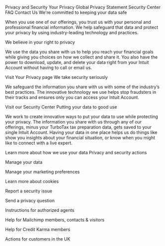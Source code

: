 Privacy and Security
Your Privacy
Global Privacy Statement
Security Center
FAQ
Contact Us
We're committed to keeping your data safe

When you use one of our offerings, you trust us with your personal and professional financial information. We help safeguard that data and protect your privacy by using industry-leading technology and practices.

We believe in your right to privacy

We use the data you share with us to help you reach your financial goals while giving you choices on how we collect and share it. You also have the power to download, update, and delete your data right from your Intuit Account without having to call or email us.

Visit Your Privacy page
We take security seriously

We safeguard the information you share with us with some of the industry’s best practices. The innovative technology we use helps stop fraudsters in their tracks and ensures only you can access your Intuit Account.

Visit our Security Center
Putting your data to good use

We work to create innovative ways to put your data to use while protecting your privacy. The information you share with us through any of our offerings, minus your TurboTax tax preparation data, gets saved to your single Intuit Account. Having your data in one place helps us do things like show you insights about your financial situation, or know when you might like to connect with a live expert.

Learn more about how we use your data
Privacy and security actions




Manage your data




Manage your marketing preferences




Learn more about cookies




Report a security issue




Send a privacy question




Instructions for authorized agents




Help for Mailchimp members, contacts & visitors




Help for Credit Karma members




Actions for customers in the UK